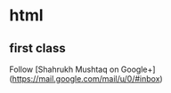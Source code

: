 # html 
## first class
Follow [Shahrukh Mushtaq on Google+] (https://mail.google.com/mail/u/0/#inbox)
